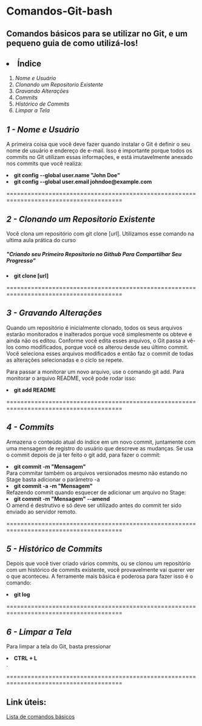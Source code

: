 # Comandos-Git-bash
<h2>Comandos básicos para se utilizar no Git, e um pequeno guia de como utilizá-los!</h2>

<h2><li><strong>Índice</h2></strong></li>
<ol>
<li><em>Nome e Usuário</em></li>
<li><em>Clonando um Repositorio Existente</em></li>
<li><em>Gravando Alterações</em></li>
<li><em>Commits</em></li>
<li><em>Histórico de Commits</em></li>
<li><em>Limpar a Tela</em></li>
</ol>

<em><h2>1 - Nome e Usuário</h2></em>

A primeira coisa que você deve fazer quando instalar o Git é definir o seu nome de usuário e endereço de e-mail. Isso é importante porque todos os commits no Git utilizam essas informações, e está imutavelmente anexado nos commits que você realiza:

<li><strong>git config --global user.name "John Doe"</strong></li>
<li><strong>git config --global user.email johndoe@example.com</strong></li>


=======================================================================================

<em><h2>2 - Clonando um Repositorio Existente</h2></em>

Você clona um repositório com git clone [url]. Utilizamos esse comando na ultima aula prática do curso <h5>"Criando seu Primeiro Repositorio no Github Para Compartilhar Seu Progresso"</h5>
          
<li><strong>git clone [url]</strong></li>


=======================================================================================

<em><h2>3 - Gravando Alterações</h2></em>
        
Quando um repositório é inicialmente clonado, todos os seus arquivos estarão monitorados e inalterados porque você simplesmente os obteve e ainda não os editou. Conforme você edita esses arquivos, o Git passa a vê-los como modificados, porque você os alterou desde seu último commit. Você seleciona esses arquivos modificados e então faz o commit de todas as alterações selecionadas e o ciclo se repete.

Para passar a monitorar um novo arquivo, use o comando git add. Para monitorar o arquivo README, você pode rodar isso:

<li><strong>git add README</strong></li>


=======================================================================================

<em><h2>4 - Commits</h2></em>

Armazena o conteúdo atual do índice em um novo commit, juntamente com uma mensagem de registro do usuário que descreve as mudanças.
Se usa o commit depois de já ter feito o git add, para fazer o commit:

<li><strong>git commit -m "Mensagem"</strong></li>
Para commitar também os arquivos versionados mesmo não estando no Stage basta adicionar o parâmetro -a

<li><strong>git commit -a -m "Mensagem"</strong></li>
Refazendo commit quando esquecer de adicionar um arquivo no Stage:

<li><strong>git commit -m "Mensagem" --amend</strong></li>
O amend é destrutivo e só deve ser utilizado antes do commit ter sido enviado ao servidor remoto.

=======================================================================================

<em><h2>5 - Histórico de Commits</h2></em>

Depois que você tiver criado vários commits, ou se clonou um repositório com um histórico de commits existente, você provavelmente vai querer ver o que aconteceu. A ferramente mais básica e poderosa para fazer isso é o comando:

<li><strong>git log</strong></li>


=======================================================================================

<em><h2>6 - Limpar a Tela</h2></em>

Para limpar a tela do Git, basta pressionar <li><strong>CTRL + L</strong></li>.

=======================================================================================



## Link úteis:
[Lista de comandos básicos](https://comandosgit.github.io/)

